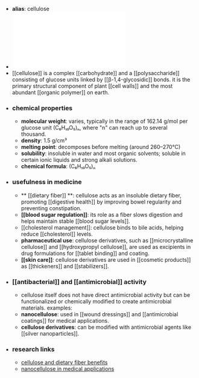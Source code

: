 - **alias**: cellulose
- ![Cellulose.pdf](../assets/Cellulose_1719303309556_0.pdf)
- [[cellulose]] is a complex [[carbohydrate]] and a [[polysaccharide]] consisting of glucose units linked by [[β-1,4-glycosidic]] bonds. it is the primary structural component of plant [[cell walls]] and the most abundant [[organic polymer]] on earth.
- ### chemical properties
	- **molecular weight**: varies, typically in the range of 162.14 g/mol per glucose unit (C₆H₁₀O₅)ₙ, where "n" can reach up to several thousand.
	- **density**: 1.5 g/cm³
	- **melting point**: decomposes before melting (around 260–270°C)
	- **solubility**: insoluble in water and most organic solvents; soluble in certain ionic liquids and strong alkali solutions.
	- **chemical formula**: (C₆H₁₀O₅)ₙ
- ### usefulness in medicine
	- ** [[dietary fiber]] **: cellulose acts as an insoluble dietary fiber, promoting [[digestive health]] by improving bowel regularity and preventing constipation.
	- **[[blood sugar regulation]]**: its role as a fiber slows digestion and helps maintain stable [[blood sugar levels]].
	- [[cholesterol management]]: cellulose binds to bile acids, helping reduce [[cholesterol]] levels.
	- **pharmaceutical use**: cellulose derivatives, such as [[microcrystalline cellulose]] and [[hydroxypropyl cellulose]], are used as excipients in drug formulations for [[tablet binding]] and coating.
	- **[[skin care]]**: cellulose derivatives are used in [[cosmetic products]] as [[thickeners]] and [[stabilizers]].
- ### [[antibacterial]] and [[antimicrobial]] activity
	- cellulose itself does not have direct antimicrobial activity but can be functionalized or chemically modified to create antimicrobial materials. examples:
	- **nanocellulose**: used in [[wound dressings]] and [[antimicrobial coatings]] for medical applications.
	- **cellulose derivatives**: can be modified with antimicrobial agents like [[silver nanoparticles]].
- ### research links
	- [cellulose and dietary fiber benefits](https://scholar.google.com/scholar?q=cellulose+dietary+fiber+benefits)
	- [nanocellulose in medical applications](https://scholar.google.com/scholar?q=nanocellulose+medical+applications)